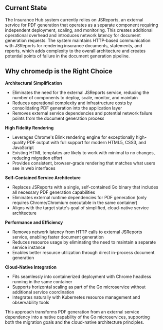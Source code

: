 ## Current State

The Insurance Hub system currently relies on JSReports, an external service for PDF generation that
operates as a separate component requiring independent deployment, scaling, and monitoring. This
creates additional operational overhead and introduces network latency for document generation
requests. The system maintains HTTP-based communication with JSReports for rendering insurance
documents, statements, and reports, which adds complexity to the overall architecture and creates
potential points of failure in the document generation pipeline.

## Why chromedp is the Right Choice

**Architectural Simplification**

- Eliminates the need for the external JSReports service, reducing the number of components to
  deploy, scale, monitor, and maintain
- Reduces operational complexity and infrastructure costs by consolidating PDF generation into the
  application layer
- Removes external service dependencies and potential network failure points from the document
  generation process

**High Fidelity Rendering**

- Leverages Chrome's Blink rendering engine for exceptionally high-quality PDF output with full
  support for modern HTML5, CSS3, and JavaScript
- Existing HTML templates are likely to work with minimal to no changes, reducing migration effort
- Provides consistent, browser-grade rendering that matches what users see in web interfaces

**Self-Contained Service Architecture**

- Replaces JSReports with a single, self-contained Go binary that includes all necessary PDF
  generation capabilities
- Eliminates external runtime dependencies for PDF generation (only requires Chrome/Chromium
  executable in the same container)
- Aligns with the target state's goal of simplified, cloud-native service architecture

**Performance and Efficiency**

- Removes network latency from HTTP calls to external JSReports service, enabling faster document
  generation
- Reduces resource usage by eliminating the need to maintain a separate service instance
- Enables better resource utilization through direct in-process document generation

**Cloud-Native Integration**

- Fits seamlessly into containerized deployment with Chrome headless running in the same container
- Supports horizontal scaling as part of the Go microservice without additional service coordination
- Integrates naturally with Kubernetes resource management and observability tools

This approach transforms PDF generation from an external service dependency into a native capability
of the Go microservices, supporting both the migration goals and the cloud-native architecture
principles.